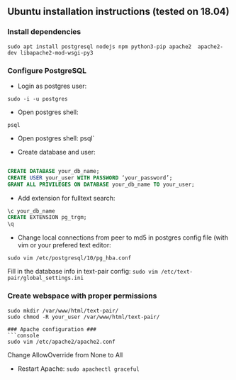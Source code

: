 ## Ubuntu installation instructions (tested on 18.04) ##

### Install dependencies ###

```console
sudo apt install postgresql nodejs npm python3-pip apache2  apache2-dev libapache2-mod-wsgi-py3
```

### Configure PostgreSQL ###

* Login as postgres user: 
```console
sudo -i -u postgres
```

* Open postgres shell: 
```console
psql
```
* Open postgres shell: psql`

* Create database and user:

```sql

CREATE DATABASE your_db_name;
CREATE USER your_user WITH PASSWORD ‘your_password’;
GRANT ALL PRIVILEGES ON DATABASE your_db_name TO your_user;
```

* Add extension for fulltext search:

```sql
\c your_db_name
CREATE EXTENSION pg_trgm;
\q
```

* Change local connections from peer to md5 in postgres config file (with vim or your prefered text editor: 
```console
sudo vim /etc/postgresql/10/pg_hba.conf
```

Fill in the database info in text-pair config: `sudo vim /etc/text-pair/global_settings.ini`

### Create webspace with proper permissions ###

```console
sudo mkdir /var/www/html/text-pair/
sudo chmod -R your_user /var/www/html/text-pair/

### Apache configuration ###
```console
sudo vim /etc/apache2/apache2.conf
```
Change AllowOverride from None to All

* Restart Apache: `sudo apachectl graceful`
